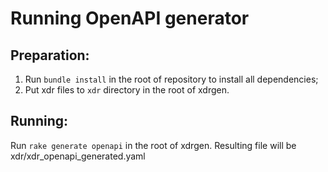 # Running OpenAPI generator

## Preparation:
1. Run `bundle install` in the root of repository to install all dependencies;
2. Put xdr files to `xdr` directory in the root of xdrgen.

## Running:
Run `rake generate openapi` in the root of xdrgen. Resulting file will be xdr/xdr_openapi_generated.yaml

